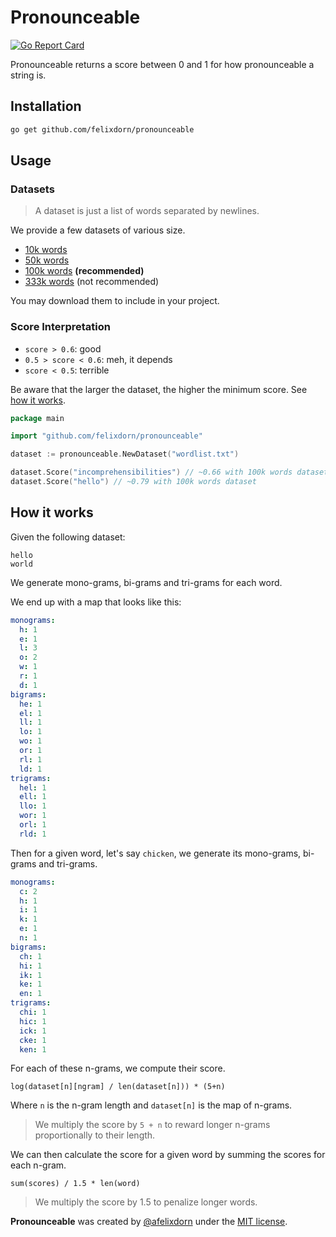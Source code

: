 # Pronounceable

[![Go Report Card](https://goreportcard.com/badge/github.com/felixdorn/pronounceable)](https://goreportcard.com/report/github.com/felixdorn/pronounceable)

Pronounceable returns a score between 0 and 1 for how pronounceable a string is.

## Installation

```bash
go get github.com/felixdorn/pronounceable
```

## Usage

### Datasets

> A dataset is just a list of words separated by newlines.

We provide a few datasets of various size.

* [10k words](datasets/10k.txt)
* [50k words](datasets/50k.txt)
* [100k words](datasets/100k.txt) **(recommended)**
* [333k words](datasets/333k.txt) (not recommended)

You may download them to include in your project.

### Score Interpretation

* `score > 0.6`: good
* `0.5 > score < 0.6`: meh, it depends
* `score < 0.5`: terrible

Be aware that the larger the dataset, the higher the minimum score. See [how it works](#how-it-works).

```go
package main

import "github.com/felixdorn/pronounceable"

dataset := pronounceable.NewDataset("wordlist.txt")

dataset.Score("incomprehensibilities") // ~0.66 with 100k words dataset
dataset.Score("hello") // ~0.79 with 100k words dataset
```

## How it works

Given the following dataset:

```
hello
world
```

We generate mono-grams, bi-grams and tri-grams for each word.

We end up with a map that looks like this:

```yaml
monograms:
  h: 1
  e: 1
  l: 3
  o: 2
  w: 1
  r: 1
  d: 1
bigrams:
  he: 1
  el: 1
  ll: 1
  lo: 1
  wo: 1
  or: 1
  rl: 1
  ld: 1
trigrams:
  hel: 1
  ell: 1
  llo: 1
  wor: 1
  orl: 1
  rld: 1
```

Then for a given word, let's say `chicken`, we generate its mono-grams, bi-grams and tri-grams.

```yaml
monograms:
  c: 2
  h: 1
  i: 1
  k: 1
  e: 1
  n: 1
bigrams:
  ch: 1
  hi: 1
  ik: 1
  ke: 1
  en: 1
trigrams:
  chi: 1
  hic: 1
  ick: 1
  cke: 1
  ken: 1
```

For each of these n-grams, we compute their score.

```
log(dataset[n][ngram] / len(dataset[n])) * (5+n)
```

Where `n` is the n-gram length and `dataset[n]` is the map of n-grams.

> We multiply the score by `5 + n` to reward longer n-grams proportionally to their length.

We can then calculate the score for a given word by summing the scores for each n-gram.

```
sum(scores) / 1.5 * len(word)
```

> We multiply the score by 1.5 to penalize longer words.

**Pronounceable** was created by [@afelixdorn](https://twitter.com/afelixdorn) under the [MIT license](LICENSE).
